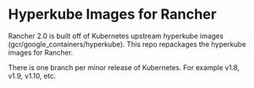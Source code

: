 Hyperkube Images for Rancher
============================

Rancher 2.0 is built off of Kubernetes upstream hyperkube images (gcr/google_containers/hyperkube).  This repo repackages the hyperkube images for Rancher.

There is one branch per minor release of Kubernetes.  For example v1.8, v1.9, v1.10, etc.
